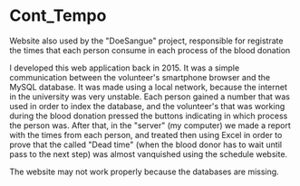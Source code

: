 # Cont_Tempo
Website also used by the "DoeSangue" project, responsible for registrate the times that each person consume in each process of the blood donation

I developed this web application back in 2015. It was a simple communication between the volunteer's smartphone browser and the
MySQL database. It was made using a local network, because the internet in the university was very unstable. Each person gained a number that was used in order to index the database, and the volunteer's that was working during the blood donation pressed the buttons 
indicating in which process the person was. After that, in the "server" (my computer) we made a report with the times from each person, 
and treated then using Excel in order to prove that the called "Dead time" (when the blood donor has to wait until pass to the next step)
was almost vanquished using the schedule website.

The website may not work properly because the databases are missing.

